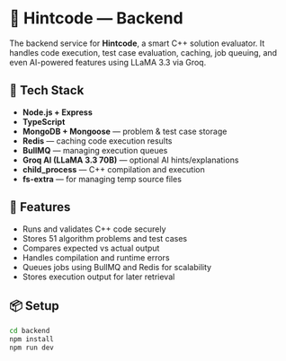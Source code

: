 
# 🧠 Hintcode — Backend

The backend service for **Hintcode**, a smart C++ solution evaluator. It handles code execution, test case evaluation, caching, job queuing, and even AI-powered features using LLaMA 3.3 via Groq.

## 🔧 Tech Stack

- **Node.js + Express**
- **TypeScript**
- **MongoDB + Mongoose** — problem & test case storage
- **Redis** — caching code execution results
- **BullMQ** — managing execution queues
- **Groq AI (LLaMA 3.3 70B)** — optional AI hints/explanations
- **child_process** — C++ compilation and execution
- **fs-extra** — for managing temp source files

## 🎯 Features

- Runs and validates C++ code securely
- Stores 51 algorithm problems and test cases
- Compares expected vs actual output
- Handles compilation and runtime errors
- Queues jobs using BullMQ and Redis for scalability
- Stores execution output for later retrieval

## 📦 Setup

```bash
cd backend
npm install
npm run dev
```
